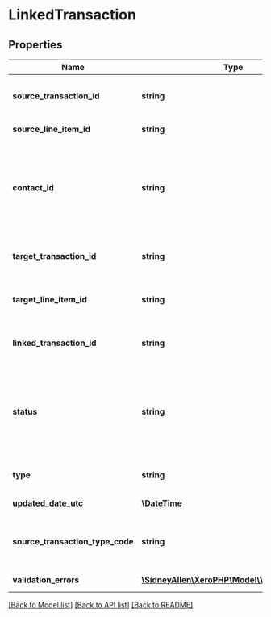 # LinkedTransaction

## Properties
Name | Type | Description | Notes
------------ | ------------- | ------------- | -------------
**source_transaction_id** | **string** | Filter by the SourceTransactionID. Get all the linked transactions created from a particular ACCPAY invoice | [optional] 
**source_line_item_id** | **string** | The line item identifier from the source transaction. | 
**contact_id** | **string** | Filter by the combination of ContactID and Status. Get all the linked transactions that have been assigned to a particular customer and have a particular status e.g. GET /LinkedTransactions?ContactID&#x3D;4bb34b03-3378-4bb2-a0ed-6345abf3224e&amp;Status&#x3D;APPROVED. | [optional] 
**target_transaction_id** | **string** | Filter by the TargetTransactionID. Get all the linked transactions  allocated to a particular ACCREC invoice | [optional] 
**target_line_item_id** | **string** | The line item identifier from the target transaction. It is possible  to link multiple billable expenses to the same TargetLineItemID. | [optional] 
**linked_transaction_id** | **string** | The Xero identifier for an Linked Transaction e.g. /LinkedTransactions/297c2dc5-cc47-4afd-8ec8-74990b8761e9 | [optional] 
**status** | **string** | Filter by the combination of ContactID and Status. Get all the linked transactions that have been assigned to a particular customer and have a particular status e.g. GET /LinkedTransactions?ContactID&#x3D;4bb34b03-3378-4bb2-a0ed-6345abf3224e&amp;Status&#x3D;APPROVED. | [optional] 
**type** | **string** | This will always be BILLABLEEXPENSE. More types may be added in future. | [optional] 
**updated_date_utc** | [**\DateTime**](\DateTime.md) | The last modified date in UTC format | [optional] 
**source_transaction_type_code** | **string** | The Type of the source tranasction. This will be ACCPAY if the linked transaction was created from an invoice and SPEND if it was created from a bank transaction. | [optional] 
**validation_errors** | [**\SidneyAllen\XeroPHP\Model\ValidationError[]**](ValidationError.md) | Displays array of validation error messages from the API | [optional] 

[[Back to Model list]](../README.md#documentation-for-models) [[Back to API list]](../README.md#documentation-for-api-endpoints) [[Back to README]](../README.md)


